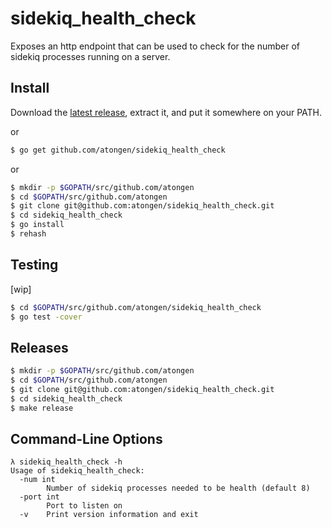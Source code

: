 # sidekiq_health_check

Exposes an http endpoint that can be used to check for the number of sidekiq processes
running on a server.

## Install

Download the [latest release](https://github.com/atongen/sidekiq_health_check/releases), extract it,
and put it somewhere on your PATH.

or

```sh
$ go get github.com/atongen/sidekiq_health_check
```

or

```sh
$ mkdir -p $GOPATH/src/github.com/atongen
$ cd $GOPATH/src/github.com/atongen
$ git clone git@github.com:atongen/sidekiq_health_check.git
$ cd sidekiq_health_check
$ go install
$ rehash
```

## Testing

[wip]

```sh
$ cd $GOPATH/src/github.com/atongen/sidekiq_health_check
$ go test -cover
```

## Releases

```sh
$ mkdir -p $GOPATH/src/github.com/atongen
$ cd $GOPATH/src/github.com/atongen
$ git clone git@github.com:atongen/sidekiq_health_check.git
$ cd sidekiq_health_check
$ make release
```

## Command-Line Options

```
λ sidekiq_health_check -h
Usage of sidekiq_health_check:
  -num int
        Number of sidekiq processes needed to be health (default 8)
  -port int
        Port to listen on
  -v    Print version information and exit
```
